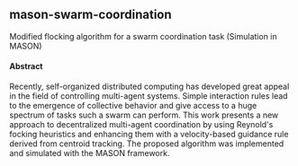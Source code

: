 ## mason-swarm-coordination
Modified flocking algorithm for a swarm coordination task (Simulation in MASON)

#### Abstract
Recently, self-organized distributed computing has developed great appeal in the field of controlling multi-agent systems. Simple interaction rules lead to the emergence of collective behavior and give access to a huge spectrum of tasks such a swarm can perform. This work presents a new approach to decentralized multi-agent coordination by using Reynold's focking heuristics and enhancing them with a velocity-based guidance rule derived from centroid tracking. The proposed algorithm was implemented and simulated with the MASON framework.
